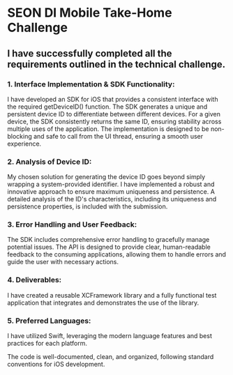 # SEON DI Mobile Take-Home Challenge

## I have successfully completed all the requirements outlined in the technical challenge.

### 1. Interface Implementation & SDK Functionality:

I have developed an SDK for iOS that provides a consistent interface with the required getDeviceID() function. The SDK generates a unique and persistent device ID to differentiate between different devices. For a given device, the SDK consistently returns the same ID, ensuring stability across multiple uses of the application. The implementation is designed to be non-blocking and safe to call from the UI thread, ensuring a smooth user experience.

### 2. Analysis of Device ID:

My chosen solution for generating the device ID goes beyond simply wrapping a system-provided identifier. I have implemented a robust and innovative approach to ensure maximum uniqueness and persistence. A detailed analysis of the ID's characteristics, including its uniqueness and persistence properties, is included with the submission.

### 3. Error Handling and User Feedback:

The SDK includes comprehensive error handling to gracefully manage potential issues. The API is designed to provide clear, human-readable feedback to the consuming applications, allowing them to handle errors and guide the user with necessary actions.

### 4. Deliverables:

I have created a reusable XCFramework library and a fully functional test application that integrates and demonstrates the use of the library.

### 5. Preferred Languages:

I have utilized Swift, leveraging the modern language features and best practices for each platform.

The code is well-documented, clean, and organized, following standard conventions for iOS development.
